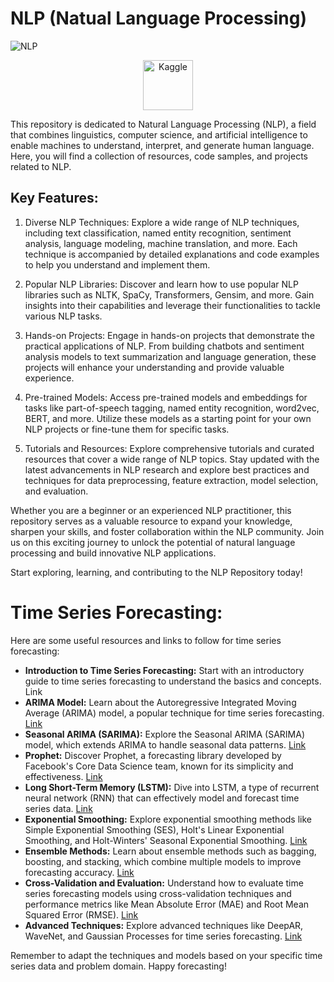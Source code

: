 # **NLP (Natual Language Processing)**

![NLP](https://github.com/Ramakm/NLP/assets/8182816/a9056eb0-3fc4-4fa9-ba05-3ebed4f00b47,{:width="50px"})

<p align="center">
  <a href="[NLP](https://www.kaggle.com/code/ramakrushnamohapatra/nlp-syntactic-processing)">
    <img src="https://img.shields.io/badge/-Kaggle-blue?style=flat&logo=kaggle" alt="Kaggle" width="80">
  </a>
</p>

This repository is dedicated to Natural Language Processing (NLP), a field that combines linguistics, computer science, and artificial intelligence to enable machines to understand, interpret, and generate human language. Here, you will find a collection of resources, code samples, and projects related to NLP.

## **Key Features:**

1. Diverse NLP Techniques: Explore a wide range of NLP techniques, including text classification, named entity recognition, sentiment analysis, language modeling, machine translation, and more. Each technique is accompanied by detailed explanations and code examples to help you understand and implement them.

2. Popular NLP Libraries: Discover and learn how to use popular NLP libraries such as NLTK, SpaCy, Transformers, Gensim, and more. Gain insights into their capabilities and leverage their functionalities to tackle various NLP tasks.

3. Hands-on Projects: Engage in hands-on projects that demonstrate the practical applications of NLP. From building chatbots and sentiment analysis models to text summarization and language generation, these projects will enhance your understanding and provide valuable experience.

4. Pre-trained Models: Access pre-trained models and embeddings for tasks like part-of-speech tagging, named entity recognition, word2vec, BERT, and more. Utilize these models as a starting point for your own NLP projects or fine-tune them for specific tasks.

5. Tutorials and Resources: Explore comprehensive tutorials and curated resources that cover a wide range of NLP topics. Stay updated with the latest advancements in NLP research and explore best practices and techniques for data preprocessing, feature extraction, model selection, and evaluation.

Whether you are a beginner or an experienced NLP practitioner, this repository serves as a valuable resource to expand your knowledge, sharpen your skills, and foster collaboration within the NLP community. Join us on this exciting journey to unlock the potential of natural language processing and build innovative NLP applications.

Start exploring, learning, and contributing to the NLP Repository today!

# **Time Series Forecasting:**

Here are some useful resources and links to follow for time series forecasting:

* **Introduction to Time Series Forecasting:** Start with an introductory guide to time series forecasting to understand the basics and concepts. Link
* **ARIMA Model:** Learn about the Autoregressive Integrated Moving Average (ARIMA) model, a popular technique for time series forecasting. [Link](https://machinelearningmastery.com/arima-for-time-series-forecasting-with-python/)
* **Seasonal ARIMA (SARIMA):** Explore the Seasonal ARIMA (SARIMA) model, which extends ARIMA to handle seasonal data patterns. [Link](https://towardsdatascience.com/an-end-to-end-project-on-time-series-analysis-and-forecasting-with-python-4835e6bf050b)
* **Prophet:** Discover Prophet, a forecasting library developed by Facebook's Core Data Science team, known for its simplicity and effectiveness. [Link](https://facebook.github.io/prophet/)
* **Long Short-Term Memory (LSTM):** Dive into LSTM, a type of recurrent neural network (RNN) that can effectively model and forecast time series data. [Link](https://machinelearningmastery.com/how-to-develop-lstm-models-for-time-series-forecasting/)
* **Exponential Smoothing:** Explore exponential smoothing methods like Simple Exponential Smoothing (SES), Holt's Linear Exponential Smoothing, and Holt-Winters' Seasonal Exponential Smoothing. [Link](https://machinelearningmastery.com/time-series-forecasting-performance-measures-with-python/)
* **Ensemble Methods:** Learn about ensemble methods such as bagging, boosting, and stacking, which combine multiple models to improve forecasting accuracy. [Link](https://www.toptal.com/machine-learning/ensemble-methods-machine-learning)
* **Cross-Validation and Evaluation:** Understand how to evaluate time series forecasting models using cross-validation techniques and performance metrics like Mean Absolute Error (MAE) and Root Mean Squared Error (RMSE). [Link](https://machinelearningmastery.com/time-series-forecasting-performance-measures-with-python/)
* **Advanced Techniques:** Explore advanced techniques like DeepAR, WaveNet, and Gaussian Processes for time series forecasting. 
[Link](https://towardsdatascience.com/deepar-mastering-time-series-forecasting-with-deep-learning-bc717771ce85)

Remember to adapt the techniques and models based on your specific time series data and problem domain. Happy forecasting!

